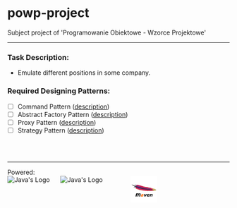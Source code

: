 # powp-project
Subject project of 'Programowanie Obiektowe - Wzorce Projektowe'

---
### Task Description:
  * Emulate different positions in some company.
 
 ### Required Designing Patterns:
  - [ ] Command Pattern ([description](https://refactoring.guru/design-patterns/command))
  - [ ] Abstract Factory Pattern ([description](https://refactoring.guru/design-patterns/abstract-factory))
  - [ ] Proxy Pattern ([description](https://refactoring.guru/design-patterns/proxy))
  - [ ] Strategy Pattern ([description](https://refactoring.guru/design-patterns/strategy))

<br><br>
***
Powered:<br>
<img src="https://middle.hipng.com/20190415/af/java-logo-png-java-programming-language-clipart-f7e66ee4dafa52a9.jpg" alt="Java's Logo" height="50px" width="110px" style="float: left; margin-right: 10px;" /> <img src="https://www.pngfind.com/pngs/m/53-535670_spring-framework-logo-spring-boot-hd-png-download.png" alt="Java's Logo" height="50px" width="150px" style="float: left; margin-right: 10px;" /> &nbsp;&nbsp;&nbsp; <img src="https://raw.githubusercontent.com/CAST-Extend/resources/master/com.castsoftware.JEE-MavenHttp.png" alt="Java's Logo" height="60px" width="60px" style="float: left; margin-right: 10px;" />
